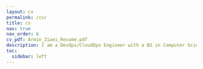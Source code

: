 ```yaml
---
layout: cv
permalink: /cv/
title: cv
nav: true
nav_order: 6
cv_pdf: Armin_Ziaei_Resume.pdf
description: I am a DevOps/CloudOps Engineer with a BS in Computer Science from the University of Texas at Dallas. I am skilled in root cause analysis, technical troubleshooting, and automation, and I excel at system management and performance monitoring.
toc:
  sidebar: left
---
```

